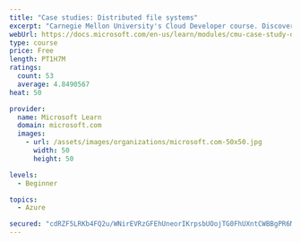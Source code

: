 ```yaml
---
title: "Case studies: Distributed file systems"
excerpt: "Carnegie Mellon University's Cloud Developer course. Discover how distributed file systems work, then learn about Hadoop and Ceph."
webUrl: https://docs.microsoft.com/en-us/learn/modules/cmu-case-study-distributed-file-systems/
type: course
price: Free
length: PT1H7M
ratings:
  count: 53
  average: 4.8490567
heat: 50

provider:
  name: Microsoft Learn
  domain: microsoft.com
  images:
    - url: /assets/images/organizations/microsoft.com-50x50.jpg
      width: 50
      height: 50

levels:
  - Beginner

topics:
  - Azure

secured: "cdRZF5LRKb4FQ2u/WNirEVRzGFEhUneorIKrpsbUOojTG0FhUXntCWBBgPR6MbeIIb9ONBZ/+9aQp4yUGUGqfKhObBfFW58TsBRv1rjgJlLhvwie27nrKjH25WucTtnbvOzd9SRY9nCOn7r7/1Ut0nTCqKavBfQH1kyL8x1pI64Z5xk9u+R21B7TlMWMC+Qu8Gwafw7LTGAex/XR0uURXHUZfPtb3bqZHiu8qVB4pWl6S2eZPkoH+iJepKYpywPozjQt1pz/TeTRM0xXgBKBfn7kpOe8BLFsIro2K3mSPaL39xvVJYseJ/hydgSkWwxtgIpGFHqvX+a1x6bIgmPzG6dTD+ZhgCfR3ZDxiEjr4foMKo7EYlvF/A8O03fGuGnHRHuNFhzD1XR/zTujwPWR4sXguZq6EAQhyt4KnpWrWKQ=;N3BPVLFH22d2mEJSNqWdvQ=="
---
```


